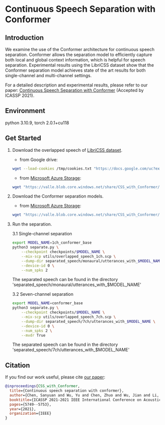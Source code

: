 # Continuous Speech Separation with Conformer

## Introduction

We examine the use of the Conformer architecture for continuous speech separation. 
Conformer allows the separation model to efficiently capture both local and global context information, which is helpful for speech separation.
Experimental results using the LibriCSS dataset show that the Conformer separation model achieves state of the art results for both single-channel and multi-channel settings.

For a detailed description and experimental results, please refer to our paper: [Continuous Speech Separation with Conformer](https://arxiv.org/abs/2008.05773) (Accepted by ICASSP 2021).

## Environment
python 3.10.9, torch 2.0.1+cu118

## Get Started
1. Download the overlapped speech of [LibriCSS dataset](https://github.com/chenzhuo1011/libri_css).
    
    - from Google drive:
    ```bash
    wget --load-cookies /tmp/cookies.txt "https://docs.google.com/uc?export=download&confirm=$(wget --quiet --save-cookies /tmp/cookies.txt --keep-session-cookies --no-check-certificate 'https://docs.google.com/uc?export=download&id=1PdloA-V8HGxkRu9MnT35_civpc3YXJsT' -O- | sed -rn 's/.*confirm=([0-9A-Za-z_]+).*/\1\n/p')&id=1PdloA-V8HGxkRu9MnT35_civpc3YXJsT" -O overlapped_speech.zip && rm -rf /tmp/cookies.txt && unzip overlapped_speech.zip && rm overlapped_speech.zip
   ```
    - from [Microsoft Azure Storage](https://valle.blob.core.windows.net/share/CSS_with_Conformer/overlapped_speech.zip?sv=2020-08-04&st=2023-03-01T07%3A51%3A05Z&se=2033-03-02T07%3A51%3A00Z&sr=c&sp=rl&sig=QJXmSJG9DbMKf48UDIU1MfzIro8HQOf3sqlNXiflY1I%3D):
    ```bash
    wget "https://valle.blob.core.windows.net/share/CSS_with_Conformer/overlapped_speech.zip?sv=2020-08-04&st=2023-03-01T07%3A51%3A05Z&se=2033-03-02T07%3A51%3A00Z&sr=c&sp=rl&sig=QJXmSJG9DbMKf48UDIU1MfzIro8HQOf3sqlNXiflY1I%3D" -O overlapped_speech.zip && rm -rf /tmp/cookies.txt && unzip overlapped_speech.zip && rm overlapped_speech.zip
   ```
   
2. Download the Conformer separation models.
    
    - from [Microsoft Azure Storage](https://valle.blob.core.windows.net/share/CSS_with_Conformer/checkpoints.zip?sv=2020-08-04&st=2023-03-01T07%3A51%3A05Z&se=2033-03-02T07%3A51%3A00Z&sr=c&sp=rl&sig=QJXmSJG9DbMKf48UDIU1MfzIro8HQOf3sqlNXiflY1I%3D):
    ```bash
    wget "https://valle.blob.core.windows.net/share/CSS_with_Conformer/checkpoints.zip?sv=2020-08-04&st=2023-03-01T07%3A51%3A05Z&se=2033-03-02T07%3A51%3A00Z&sr=c&sp=rl&sig=QJXmSJG9DbMKf48UDIU1MfzIro8HQOf3sqlNXiflY1I%3D" -O checkpoints.zip && rm -rf /tmp/cookies.txt && unzip checkpoints.zip && rm checkpoints.zip
    ```

3. Run the separation.

    3.1  Single-channel separation
    
    ```bash
    export MODEL_NAME=1ch_conformer_base
    python3 separate.py \
        --checkpoint checkpoints/$MODEL_NAME \
        --mix-scp utils/overlapped_speech_1ch.scp \
        --dump-dir separated_speech/monaural/utterances_with_$MODEL_NAME \
        --device-id 0 \
        --num_spks 2
    ```
        
    The separated speech can be found in the directory 'separated_speech/monaural/utterances_with_$MODEL_NAME'
    
    3.2 Seven-channel separation
    
    ```bash
    export MODEL_NAME=conformer_base
    python3 separate.py \
        --checkpoint checkpoints/$MODEL_NAME \
        --mix-scp utils/overlapped_speech_7ch.scp \
        --dump-dir separated_speech/7ch/utterances_with_$MODEL_NAME \
        --device-id 0 \
        --num_spks 2 \
        --mvdr True
    ```
    
    The separated speech can be found in the directory 'separated_speech/7ch/utterances_with_$MODEL_NAME'

## Citation
If you find our work useful, please cite [our paper](https://arxiv.org/abs/2008.05773):
```bibtex
@inproceedings{CSS_with_Conformer,
  title={Continuous speech separation with conformer},
  author={Chen, Sanyuan and Wu, Yu and Chen, Zhuo and Wu, Jian and Li, Jinyu and Yoshioka, Takuya and Wang, Chengyi and Liu, Shujie and Zhou, Ming},
  booktitle={ICASSP 2021-2021 IEEE International Conference on Acoustics, Speech and Signal Processing (ICASSP)},
  pages={5749--5753},
  year={2021},
  organization={IEEE}
}
```
